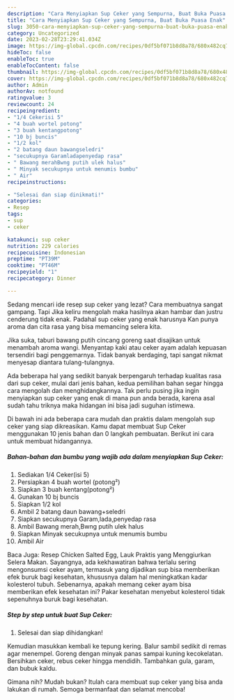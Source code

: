 ```yaml
---
description: "Cara Menyiapkan Sup Ceker yang Sempurna, Buat Buka Puasa Enak"
title: "Cara Menyiapkan Sup Ceker yang Sempurna, Buat Buka Puasa Enak"
slug: 3050-cara-menyiapkan-sup-ceker-yang-sempurna-buat-buka-puasa-enak
category: Uncategorized
date: 2023-02-28T23:29:41.034Z
image: https://img-global.cpcdn.com/recipes/0df5bf071b8d8a78/680x482cq70/sup-ceker-foto-resep-utama.jpg
hideToc: false
enableToc: true
enableTocContent: false
thumbnail: https://img-global.cpcdn.com/recipes/0df5bf071b8d8a78/680x482cq70/sup-ceker-foto-resep-utama.jpg
cover: https://img-global.cpcdn.com/recipes/0df5bf071b8d8a78/680x482cq70/sup-ceker-foto-resep-utama.jpg
author: Admin
authorAv: notfound
ratingvalue: 3
reviewcount: 24
recipeingredient:
- "1/4 Cekerisi 5"
- "4 buah wortel potong"
- "3 buah kentangpotong"
- "10 bj buncis"
- "1/2 kol"
- "2 batang daun bawangseledri"
- "secukupnya Garamladapenyedap rasa"
- " Bawang merahBwng putih ulek halus"
- " Minyak secukupnya untuk menumis bumbu"
- " Air"
recipeinstructions:

- "Selesai dan siap dinikmati!"
categories:
- Resep
tags:
- sup
- ceker

katakunci: sup ceker 
nutrition: 229 calories
recipecuisine: Indonesian
preptime: "PT39M"
cooktime: "PT46M"
recipeyield: "1"
recipecategory: Dinner

---
```



Sedang mencari ide resep sup ceker yang lezat? Cara membuatnya sangat gampang. Tapi Jika keliru mengolah maka hasilnya akan hambar dan justru cenderung tidak enak. Padahal sup ceker yang enak harusnya Kan punya aroma dan cita rasa yang bisa memancing selera kita.


Jika suka, taburi bawang putih cincang goreng saat disajikan untuk menambah aroma wangi. Menyantap kaki atau ceker ayam adalah kepuasan tersendiri bagi penggemarnya. Tidak banyak berdaging, tapi sangat nikmat menyesap diantara tulang-tulangnya.

Ada beberapa hal yang sedikit banyak berpengaruh terhadap kualitas rasa dari sup ceker, mulai dari jenis bahan, kedua pemilihan bahan segar hingga cara mengolah dan menghidangkannya. Tak perlu pusing jika ingin menyiapkan sup ceker yang enak di mana pun anda berada, karena asal sudah tahu triknya maka hidangan ini bisa jadi suguhan istimewa.


Di bawah ini ada beberapa cara mudah dan praktis dalam mengolah sup ceker yang siap dikreasikan. Kamu dapat membuat Sup Ceker menggunakan 10 jenis bahan dan 0 langkah pembuatan. Berikut ini cara untuk membuat hidangannya.

<!--inarticleads1-->

##### Bahan-bahan dan bumbu yang wajib ada dalam menyiapkan Sup Ceker:

1. Sediakan 1/4 Ceker(isi 5)
1. Persiapkan 4 buah wortel (potong²)
1. Siapkan 3 buah kentang(potong²)
1. Gunakan 10 bj buncis
1. Siapkan 1/2 kol
1. Ambil 2 batang daun bawang+seledri
1. Siapkan secukupnya Garam,lada,penyedap rasa
1. Ambil  Bawang merah,Bwng putih ulek halus
1. Siapkan  Minyak secukupnya untuk menumis bumbu
1. Ambil  Air


Baca Juga: Resep Chicken Salted Egg, Lauk Praktis yang Menggiurkan Selera Makan. Sayangnya, ada kekhawatiran bahwa terlalu sering mengonsumsi ceker ayam, termasuk yang dijadikan sup bisa memberikan efek buruk bagi kesehatan, khususnya dalam hal meningkatkan kadar kolesterol tubuh. Sebenarnya, apakah memang ceker ayam bisa memberikan efek kesehatan ini? Pakar kesehatan menyebut kolesterol tidak sepenuhnya buruk bagi kesehatan. 

<!--inarticleads2-->

##### Step by step untuk buat Sup Ceker:


1. Selesai dan siap dihidangkan!

Kemudian masukkan kembali ke tepung kering. Balur sambil sedikit di remas agar menempel. Goreng dengan minyak panas sampai kuning kecokelatan. Bersihkan ceker, rebus ceker hingga mendidih. Tambahkan gula, garam, dan bubuk kaldu. 

Gimana nih? Mudah bukan? Itulah cara membuat sup ceker yang bisa anda lakukan di rumah. Semoga bermanfaat dan selamat mencoba!
